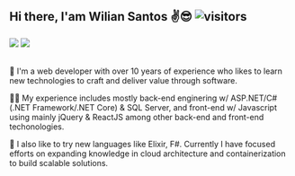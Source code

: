 Hi there, I'am Wilian Santos ✌😎 ![visitors](https://visitor-badge.glitch.me/badge?page_id=${your.username}.${your.repo.id})
---

<div> 
  <a href = "mailto:wilian.nascimento@gmail.com"><img src="https://img.shields.io/badge/-Gmail-%23333?style=for-the-badge&logo=gmail&logoColor=white" target="_blank"></a>
  <a href="https://www.linkedin.com/in/wilian-n-santos" target="_blank"><img src="https://img.shields.io/badge/-LinkedIn-%230077B5?style=for-the-badge&logo=linkedin&logoColor=white" target="_blank"></a> 
</div>  
<br/>

💚 I'm a web developer with over 10 years of experience who likes to learn new technologies to craft and deliver value through software.

 🐱‍🏍 My experience includes mostly back-end enginering w/ ASP.NET/C# (.NET Framework/.NET Core) & SQL Server, and front-end w/ Javascript using mainly jQuery & ReactJS among other back-end and front-end techonologies. 

🚀 I also like to try new languages ​​like Elixir, F#. Currently I have focused efforts on expanding knowledge in cloud architecture and containerization to build scalable solutions.
<br/><br/>
